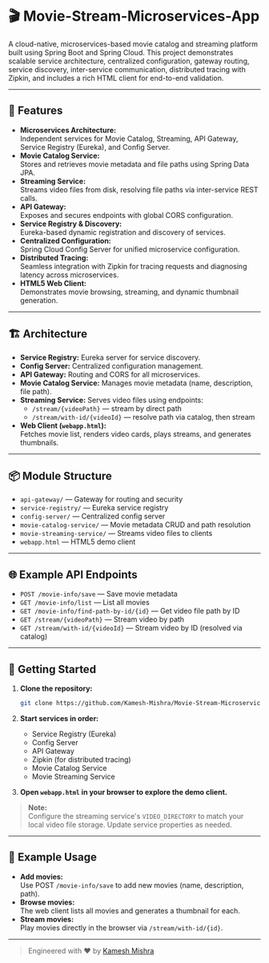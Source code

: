 # 🎬 Movie-Stream-Microservices-App

A cloud-native, microservices-based movie catalog and streaming platform built using Spring Boot and Spring Cloud. This project demonstrates scalable service architecture, centralized configuration, gateway routing, service discovery, inter-service communication, distributed tracing with Zipkin, and includes a rich HTML client for end-to-end validation.

---

## 🚀 Features

- **Microservices Architecture:**  
  Independent services for Movie Catalog, Streaming, API Gateway, Service Registry (Eureka), and Config Server.
- **Movie Catalog Service:**  
  Stores and retrieves movie metadata and file paths using Spring Data JPA.
- **Streaming Service:**  
  Streams video files from disk, resolving file paths via inter-service REST calls.
- **API Gateway:**  
  Exposes and secures endpoints with global CORS configuration.
- **Service Registry & Discovery:**  
  Eureka-based dynamic registration and discovery of services.
- **Centralized Configuration:**  
  Spring Cloud Config Server for unified microservice configuration.
- **Distributed Tracing:**  
  Seamless integration with Zipkin for tracing requests and diagnosing latency across microservices.
- **HTML5 Web Client:**  
  Demonstrates movie browsing, streaming, and dynamic thumbnail generation.

---

## 🏗️ Architecture

- **Service Registry:** Eureka server for service discovery.
- **Config Server:** Centralized configuration management.
- **API Gateway:** Routing and CORS for all microservices.
- **Movie Catalog Service:** Manages movie metadata (name, description, file path).
- **Streaming Service:** Serves video files using endpoints:
  - `/stream/{videoPath}` — stream by direct path
  - `/stream/with-id/{videoId}` — resolve path via catalog, then stream
- **Web Client (`webapp.html`):**  
  Fetches movie list, renders video cards, plays streams, and generates thumbnails.

---

## 📦 Module Structure

- `api-gateway/` — Gateway for routing and security
- `service-registry/` — Eureka service registry
- `config-server/` — Centralized config server
- `movie-catalog-service/` — Movie metadata CRUD and path resolution
- `movie-streaming-service/` — Streams video files to clients
- `webapp.html` — HTML5 demo client

---

## 🌐 Example API Endpoints

- `POST /movie-info/save` — Save movie metadata
- `GET /movie-info/list` — List all movies
- `GET /movie-info/find-path-by-id/{id}` — Get video file path by ID
- `GET /stream/{videoPath}` — Stream video by path
- `GET /stream/with-id/{videoId}` — Stream video by ID (resolved via catalog)

---

## 🏁 Getting Started

1. **Clone the repository:**
   ```sh
   git clone https://github.com/Kamesh-Mishra/Movie-Stream-Microservices-App.git
   ```
2. **Start services in order:**
   - Service Registry (Eureka)
   - Config Server
   - API Gateway
   - Zipkin (for distributed tracing)
   - Movie Catalog Service
   - Movie Streaming Service

3. **Open `webapp.html` in your browser to explore the demo client.**

> **Note:**  
> Configure the streaming service's `VIDEO_DIRECTORY` to match your local video file storage. Update service properties as needed.

---

## 📝 Example Usage

- **Add movies:**  
  Use POST `/movie-info/save` to add new movies (name, description, path).
- **Browse movies:**  
  The web client lists all movies and generates a thumbnail for each.
- **Stream movies:**  
  Play movies directly in the browser via `/stream/with-id/{id}`.

---

> Engineered with ❤️ by [Kamesh Mishra](https://github.com/Kamesh-Mishra)
